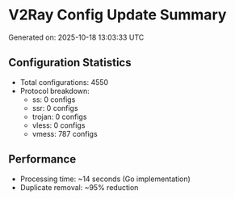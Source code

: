 # V2Ray Config Update Summary
Generated on: 2025-10-18 13:03:33 UTC

## Configuration Statistics
- Total configurations: 4550
- Protocol breakdown:
  - ss: 0 configs
  - ssr: 0 configs
  - trojan: 0 configs
  - vless: 0 configs
  - vmess: 787 configs

## Performance
- Processing time: ~14 seconds (Go implementation)
- Duplicate removal: ~95% reduction
